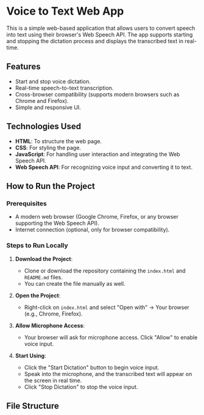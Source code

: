 # Voice to Text Web App

This is a simple web-based application that allows users to convert speech into text using their browser's Web Speech API. The app supports starting and stopping the dictation process and displays the transcribed text in real-time.

## Features
- Start and stop voice dictation.
- Real-time speech-to-text transcription.
- Cross-browser compatibility (supports modern browsers such as Chrome and Firefox).
- Simple and responsive UI.

## Technologies Used
- **HTML**: To structure the web page.
- **CSS**: For styling the page.
- **JavaScript**: For handling user interaction and integrating the Web Speech API.
- **Web Speech API**: For recognizing voice input and converting it to text.

## How to Run the Project

### Prerequisites
- A modern web browser (Google Chrome, Firefox, or any browser supporting the Web Speech API).
- Internet connection (optional, only for browser compatibility).

### Steps to Run Locally
1. **Download the Project**:
   - Clone or download the repository containing the `index.html` and `README.md` files.
   - You can create the file manually as well.

2. **Open the Project**:
   - Right-click on `index.html` and select "Open with" → Your browser (e.g., Chrome, Firefox).

3. **Allow Microphone Access**:
   - Your browser will ask for microphone access. Click "Allow" to enable voice input.

4. **Start Using**:
   - Click the "Start Dictation" button to begin voice input.
   - Speak into the microphone, and the transcribed text will appear on the screen in real time.
   - Click "Stop Dictation" to stop the voice input.

## File Structure
